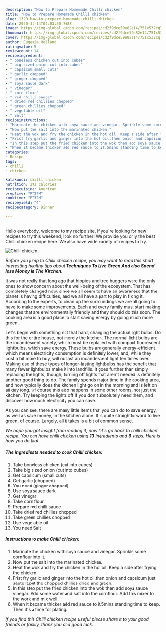 ```yaml
---
description: "How to Prepare Homemade Chilli chicken"
title: "How to Prepare Homemade Chilli chicken"
slug: 1329-how-to-prepare-homemade-chilli-chicken
date: 2020-11-14T04:03:50.768Z
image: https://img-global.cpcdn.com/recipes/cd2f9dce59e82e14/751x532cq70/chilli-chicken-recipe-main-photo.jpg
thumbnail: https://img-global.cpcdn.com/recipes/cd2f9dce59e82e14/751x532cq70/chilli-chicken-recipe-main-photo.jpg
cover: https://img-global.cpcdn.com/recipes/cd2f9dce59e82e14/751x532cq70/chilli-chicken-recipe-main-photo.jpg
author: Eugenia Holland
ratingvalue: 5
reviewcount: 14
recipeingredient:
- " boneless chicken cut into cubes"
- " big sized onion cut into cubes"
- " capsicum small cuts"
- " garlic chopped"
- " ginger chopped"
- " soya sauce dark"
- " vinegar"
- " corn flour"
- " red chilli sauce"
- " dried red chillies chopped"
- " green chillies chopped"
- " vegetable oil"
- " Salt"
recipeinstructions:
- "Marinate the chicken with soya sauce and vinegar. Sprinkle some cornflour into it."
- "Now put the salt into the marinated chicken."
- "Heat the wok and fry the chicken in the hot oil. Keep a side after frying the chicken."
- "Frist fry garlic and ginger into the hot oil.then onion and capsicum just saute it.put the chopped chillies dried and green."
- "In this step put the fried chicken into the wok then add soya sauce vinegar. Add some water and salt into the cornflour. Add this mixer to the work and mix well."
- "When it became thicker add red sauce to it.5mins standing time to keep. Then it&#39;s a time for plating."
categories:
- Recipe
tags:
- chilli
- chicken

katakunci: chilli chicken 
nutrition: 291 calories
recipecuisine: American
preptime: "PT27M"
cooktime: "PT32M"
recipeyield: "4"
recipecategory: Dinner

---
```

<br>
Hello everybody, welcome to my recipe site, If you're looking for new recipes to try this weekend, look no further! We provide you only the best Chilli chicken recipe here. We also have wide variety of recipes to try.
<br>


![Chilli chicken](https://img-global.cpcdn.com/recipes/cd2f9dce59e82e14/751x532cq70/chilli-chicken-recipe-main-photo.jpg)

<i>Before you jump to Chilli chicken recipe, you may want to read this short interesting healthy tips about 
<strong>Techniques To Live Green And also Spend less Money In The Kitchen</strong>.</i>
</br>

It was not really that long ago that hippies and tree huggers were the only ones to show concern about the well-being of the ecosystem. That has completely changed now, since we all seem to have an awareness that the planet is having difficulties, and we all have a part to play in fixing it. According to the experts, to clean up the surroundings we are all going to have to make some improvements. Each and every family must start making changes that are environmentally friendly and they should do this soon. The cooking area is a good place to start saving energy by going much more green.

Let's begin with something not that hard, changing the actual light bulbs. Do this for the entire house, not merely the kitchen. The normal light bulbs are the incandescent variety, which must be replaced with compact fluorescent lightbulbs, which save energy. These bulbs are generally energy-efficient which means electricity consumption is definitely lower, and, while they cost a bit more to buy, will outlast an incandescent light ten times over. Making use of these types of longer-lasting lightbulbs has the benefit that many fewer lightbulbs make it into landfills. It goes further than simply replacing the lights, though; turning off lights that aren't needed is definitely another good thing to do. The family spends major time in the cooking area, and how typically does the kitchen light go on in the morning and is left on all day long. Of course this also happens in some other rooms, not just the kitchen. Try keeping the lights off if you don't absolutely need them, and discover how much electricity you can save.

As you can see, there are many little items that you can do to save energy, as well as save money, in the kitchen alone. It is quite straightforward to live green, of course. Largely, all it takes is a bit of common sense.


<i>We hope you got insight from reading it, now let's go back to chilli chicken recipe. You can have chilli chicken using <strong>13</strong> ingredients and <strong>6</strong> steps. Here is how you do that.
</i>

##### The ingredients needed to cook Chilli chicken:

1. Take  boneless chicken (cut into cubes)
1. Take  big sized onion (cut into cubes)
1. Get  capsicum (small cuts)
1. Get  garlic (chopped)
1. You need  (ginger chopped)
1. Use  soya sauce dark
1. Get  vinegar
1. Take  corn flour
1. Prepare  red chilli sauce
1. Take  dried red chillies chopped
1. Take  green chillies chopped
1. Use  vegetable oil
1. You need  Salt


##### Instructions to make Chilli chicken:

1. Marinate the chicken with soya sauce and vinegar. Sprinkle some cornflour into it.
1. Now put the salt into the marinated chicken.
1. Heat the wok and fry the chicken in the hot oil. Keep a side after frying the chicken.
1. Frist fry garlic and ginger into the hot oil.then onion and capsicum just saute it.put the chopped chillies dried and green.
1. In this step put the fried chicken into the wok then add soya sauce vinegar. Add some water and salt into the cornflour. Add this mixer to the work and mix well.
1. When it became thicker add red sauce to it.5mins standing time to keep. Then it&#39;s a time for plating.


<i>If you find this Chilli chicken recipe useful please share it to your good friends or family, thank you and good luck.</i>
